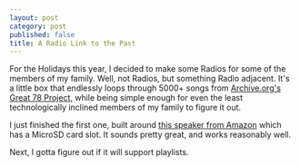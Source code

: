 ```yaml
---
layout: post
category: post
published: false
title: A Radio Link to the Past
---
```

For the Holidays this year, I decided to make some Radios for some of the members of my family. Well, not Radios, but something Radio adjacent. It's a little box that endlessly loops through 5000+ songs from [Archive.org's Great 78 Project](https://great78.archive.org/), while being simple enough for even the least technologically inclined members of my family to figure it out. 

I just finished the first one, built around [this speaker from Amazon](https://www.amazon.com/gp/product/B019KPBD3S) which has a MicroSD card slot. It sounds pretty great, and works reasonably well. 

Next, I gotta figure out if it will support playlists. 